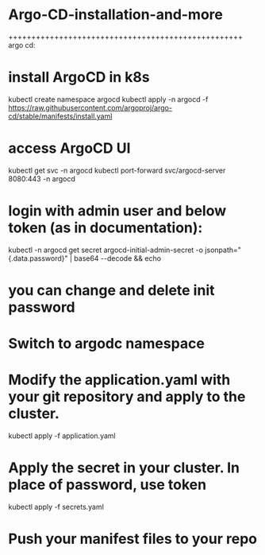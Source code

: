 # Argo-CD-installation-and-more


+++++++++++++++++++++++++++++++++++++++++++++++++++
argo cd:

# install ArgoCD in k8s

kubectl create namespace argocd
kubectl apply -n argocd -f https://raw.githubusercontent.com/argoproj/argo-cd/stable/manifests/install.yaml

# access ArgoCD UI

kubectl get svc -n argocd
kubectl port-forward svc/argocd-server 8080:443 -n argocd


# login with admin user and below token (as in documentation):


kubectl -n argocd get secret argocd-initial-admin-secret -o jsonpath="{.data.password}" | base64 --decode && echo


# you can change and delete init password


# Switch to argodc namespace
# Modify the application.yaml with your git repository and apply to the cluster.

kubectl apply -f application.yaml

# Apply the secret in your cluster. In place of password, use token

kubectl apply -f secrets.yaml

# Push your manifest files to your repo

